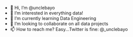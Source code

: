 - 👋 Hi, I’m @unclebayo
- 👀 I’m interested in everything data!
- 🌱 I’m currently learning Data Engineering
- 💞️ I’m looking to collaborate on all data projects
- 📫 How to reach me? Easy...Twitter is fine: @_unclebayo


